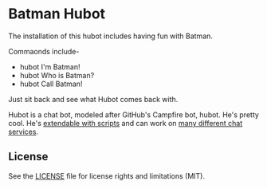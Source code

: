 # Batman Hubot

The installation of this hubot includes having fun with Batman.

Commaonds include-
  - hubot I'm Batman!
  - hubot Who is Batman?
  - hubot Call Batman!

Just sit back and see what Hubot comes back with.

Hubot is a chat bot, modeled after GitHub's Campfire bot, hubot. He's pretty
cool. He's [extendable with scripts](http://hubot.github.com/docs/#scripts) and can work on [many
different chat services](https://hubot.github.com/docs/adapters/).

## License

See the [LICENSE](LICENSE.md) file for license rights and limitations (MIT).
